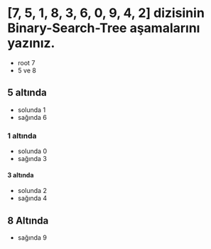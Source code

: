 # [7, 5, 1, 8, 3, 6, 0, 9, 4, 2] dizisinin Binary-Search-Tree aşamalarını yazınız.

- root 7 
- 5 ve 8

## 5 altında
- solunda 1 
- sağında 6

### 1 altında
- solunda 0
- sağında 3

#### 3 altında
- solunda 2
- sağında 4

## 8 Altında 
- sağında 9
